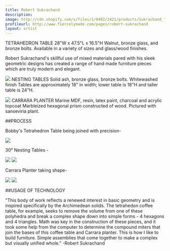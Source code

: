```yaml
---
title: Robert Sukrachand
description: 
image: http://cdn.shopify.com/s/files/1/0482/2421/products/Sukrachand_tetrahedron2_1024x1024.jpeg?v=1431624295
profileurl: http://www.fiercelymade.com/pages/robert-sukrachand
layout: artist
---
```

TETRAHEDRON TABLE
28"W x 47.5"L x 16.5"H
Walnut, bronze glass, and bronze bolts.
Available in a variety of sizes and glass/wood finishes.

Robert Sukrachand's skillful use of mixed materials pared with his sleek geometric designs has created a range of hand made furniture pieces which are truly modern and elegant.

![](http://cdn.shopify.com/s/files/1/0482/2421/products/DSC_0262_RS_2048x2048.jpeg?v=1431624021)
NESTING TABLES
Solid ash, bronze glass, bronze bolts. Whitewashed finish
Tables are approximately 18" in width; lower table is 18"H and taller table is 24"H.

![](https://cdn.shopify.com/s/files/1/0296/9253/files/CARRERA_PLANTER_ROBERT_SUKRACHAND.jpg?5849879705157306355)
CARRARA PLANTER
Marine MDF, resin, latex paint, charcoal and acrylic topcoat
Marbleized hexagonal prism constructed of wood. Pictured with sanseviria plant.

##PROCESS

Bobby's Tetrahedron Table being joined with precision-

![](https://cdn.shopify.com/s/files/1/0296/9253/files/IMG_0742.JPG?10867955300849467745)

30° Nesting Tables -

![](https://cdn.shopify.com/s/files/1/0296/9253/files/IMG_0794.JPG?12304489815912294810)
![](https://cdn.shopify.com/s/files/1/0296/9253/files/FullSizeRender-_21.jpg?10867955300849467745)

Carrara Planter taking shape-

![](https://cdn.shopify.com/s/files/1/0296/9253/files/IMG_0787-_1.jpg?16779989930572144009)
![](https://cdn.shopify.com/s/files/1/0296/9253/files/IMG_0804.JPG?16779989930572144009)

##USAGE OF TECHNOLOGY

"This body of work reflects a renewed interest in basic geometry and is inspired specifically by the Archimedean solids. The tetrahedon coffee table, for example, seeks to remove the volume from one of these polyhedra and break a complex shape down into simple forms - 4 hexagons and 4 triangles. Math was key in the construction of these pieces, and it took some help from the computer to determine the compound miters that join the bases of this coffee table and Carrara planter. This is how I like to build furniture. Simple assemblies that come together to make a complex but visually unified whole." -Robert Sukrachand
